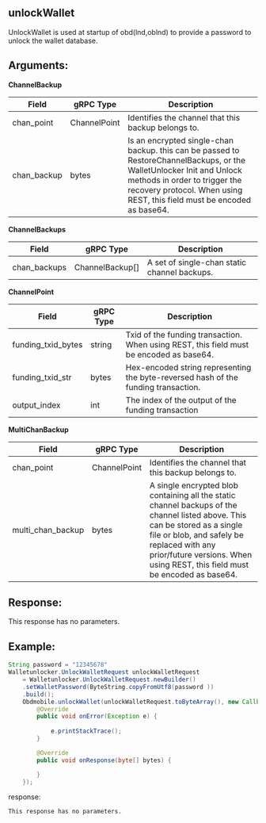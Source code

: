 ## unlockWallet

UnlockWallet is used at startup of obd(lnd,oblnd) to provide a password to unlock the wallet database.

## Arguments:
**ChannelBackup**

| Field		            |	gRPC Type		|	Description  |
| -------- 	            |	---------       |   ---------    |  
| chan_point            |	ChannelPoint	|   Identifies the channel that this backup belongs to.|  
| chan_backup           |	bytes	        |   Is an encrypted single-chan backup. this can be passed to RestoreChannelBackups, or the WalletUnlocker Init and Unlock methods in order to trigger the recovery protocol. When using REST, this field must be encoded as base64.|

**ChannelBackups**

| Field		        |	gRPC Type		    |	 Description  |
| -------- 	        |	---------           |    ---------    |  
| chan_backups      |	ChannelBackup[]	    |    A set of single-chan static channel backups.|

**ChannelPoint**

| Field		            |	gRPC Type		|	 Description  |
| -------- 	            |	---------       |    ---------    |  
| funding_txid_bytes    |	string          |    Txid of the funding transaction. When using REST, this field must be encoded as base64.|
| funding_txid_str      |	bytes           |    Hex-encoded string representing the byte-reversed hash of the funding transaction.|
| output_index          |	int             |    The index of the output of the funding transaction|

**MultiChanBackup**

| Field		         |	gRPC Type		|	 Description  |
| -------- 	         |	---------       |    ---------    |  
| chan_point         |	ChannelPoint    |    Identifies the channel that this backup belongs to.|
| multi_chan_backup  |	bytes           |    A single encrypted blob containing all the static channel backups of the channel listed above. This can be stored as a single file or blob, and safely be replaced with any prior/future versions. When using REST, this field must be encoded as base64.|


## Response:
This response has no parameters.

## Example:

<!--
java code example
-->

```java
String password = "12345678"
Walletunlocker.UnlockWalletRequest unlockWalletRequest 
    = Walletunlocker.UnlockWalletRequest.newBuilder()
    .setWalletPassword(ByteString.copyFromUtf8(password ))
    .build();
    Obdmobile.unlockWallet(unlockWalletRequest.toByteArray(), new Callback() {
        @Override
        public void onError(Exception e) {
            
            e.printStackTrace();
        }

        @Override
        public void onResponse(byte[] bytes) {

        }
    });
```

<!--
The response for the example
-->
response:
```
This response has no parameters.
```



